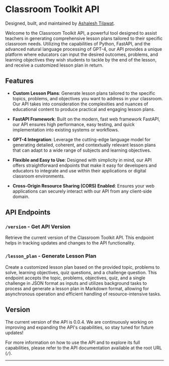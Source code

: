 # Classroom Toolkit API

Designed, built, and maintained by [Ashalesh Tilawat](https://github.com/ashtilawat23). 

Welcome to the Classroom Toolkit API, a powerful tool designed to assist teachers in generating comprehensive lesson plans tailored to their specific classroom needs. Utilizing the capabilities of Python, FastAPI, and the advanced natural language processing of GPT-4, our API provides a unique platform where educators can input the desired outcomes, problems, and learning objectives they wish students to tackle by the end of the lesson, and receive a customized lesson plan in return.

## Features

- **Custom Lesson Plans**: Generate lesson plans tailored to the specific topics, problems, and objectives you want to address in your classroom. Our API takes into consideration the complexities and nuances of educational content to produce practical and engaging lesson plans.

- **FastAPI Framework**: Built on the modern, fast web framework FastAPI, our API ensures high performance, easy testing, and quick implementation into existing systems or workflows.

- **GPT-4 Integration**: Leverage the cutting-edge language model for generating detailed, coherent, and contextually relevant lesson plans that can adapt to a wide range of subjects and learning objectives.

- **Flexible and Easy to Use**: Designed with simplicity in mind, our API offers straightforward endpoints that make it easy for developers and educators to integrate and use within their applications or digital classroom environments.

- **Cross-Origin Resource Sharing (CORS) Enabled**: Ensures your web applications can securely interact with our API from any client-side domain.

## API Endpoints

### `/version` - Get API Version
Retrieve the current version of the Classroom Toolkit API. This endpoint helps in tracking updates and changes to the API functionality.

### `/lesson_plan` - Generate Lesson Plan
Create a customized lesson plan based on the provided topic, problems to solve, learning objectives, quiz questions, and a challenge question. This endpoint accepts the topic, problems, objectives, quiz, and a single challenge in JSON format as inputs and utilizes background tasks to process and generate a lesson plan in Markdown format, allowing for asynchronous operation and efficient handling of resource-intensive tasks.

## Version

The current version of the API is 0.0.4. We are continuously working on improving and expanding the API's capabilities, so stay tuned for future updates!

For more information on how to use the API and to explore its full capabilities, please refer to the API documentation available at the root URL (`/`).

---